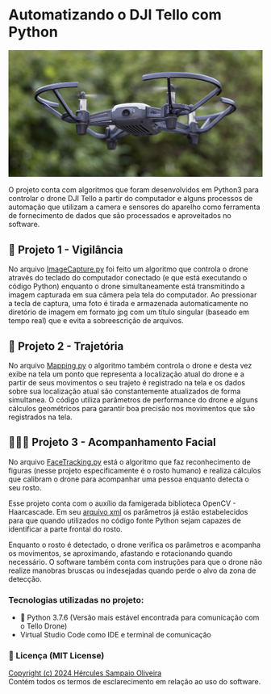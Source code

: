 # Automatizando o DJI Tello com Python
<img src="https://github.com/HerculesDraycon/automatizando-tello-com-python/blob/main/img/tello.jpg" width="717" heigth="358">

O projeto conta com algoritmos que foram desenvolvidos em Python3 para controlar o drone DJI Tello a partir do computador e alguns processos de automação que utilizam a camera e sensores do aparelho como ferramenta de fornecimento de dados que são processados e aproveitados no software.

## 📸 Projeto 1 - Vigilância
No arquivo [ImageCapture.py](https://github.com/HerculesDraycon/automatizando-tello-com-python/blob/main/control/ImageCapture.py) foi feito um algoritmo que controla o drone através do teclado do computador conectado (e que está executando o código Python) enquanto o drone simultaneamente está transmitindo a imagem capturada em sua câmera pela tela do computador. Ao pressionar a tecla de captura, uma foto é tirada e armazenada automaticamente no diretório de imagem em formato jpg com um título singular (baseado em tempo real) que e evita a sobreescrição de arquivos.

## 📍 Projeto 2 - Trajetória
No arquivo [Mapping.py](https://github.com/HerculesDraycon/automatizando-tello-com-python/blob/main/control/Mapping.py) o algoritmo também controla o drone e desta vez exibe na tela um ponto que representa a localização atual do drone e a partir de seus movimentos o seu trajeto é registrado na tela e os dados sobre sua localização atual são constantemente atualizados de forma simultanea.
O código utiliza parâmetros de performance do drone e alguns cálculos geométricos para garantir boa precisão nos movimentos que são registrados na tela.

## 🙋🏻‍♂️ Projeto 3 - Acompanhamento Facial
No arquivo [FaceTracking.py](https://github.com/HerculesDraycon/automatizando-tello-com-python/blob/main/control/FaceTracking.py) está o algoritmo que faz reconhecimento de figuras (nesse projeto especificamente é o rosto humano) e realiza cálculos que calibram o drone para acompanhar uma pessoa enquanto detecta o seu rosto.<br>

Esse projeto conta com o auxílio da famigerada biblioteca OpenCV - Haarcascade. Em seu [arquivo xml](https://github.com/HerculesDraycon/automatizando-tello-com-python/blob/main/resources/haarcascade_frontalface_default.xml) os parâmetros já estão estabelecidos para que quando utilizados no código fonte Python sejam capazes de identificar a parte frontal do rosto.<br>

Enquanto o rosto é detectado, o drone verifica os parâmetros e acompanha os movimentos, se aproximando, afastando e rotacionando quando necessário. O software também conta com instruções para que o drone não realize manobras bruscas ou indesejadas quando perde o alvo da zona de detecção.


### Tecnologias utilizadas no projeto:
- 🐍 Python 3.7.6 (Versão mais estável encontrada para comunicação com o Tello Drone)
- Virtual Studio Code como IDE e terminal de comunicação

### 📝 Licença (MIT License)
[Copyright (c) 2024 Hércules Sampaio Oliveira](https://github.com/HerculesDraycon/automatizando-tello-com-python/blob/main/LICENSE)<br>
Contém todos os termos de esclarecimento em relação ao uso do software.

